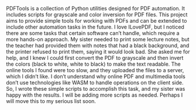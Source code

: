 PDFTools is a collection of Python utilities designed for PDF automation. It includes scripts for grayscale and color inversion for PDF files. This project aims to provide simple tools for working with PDFs and can be extended to include other automation tasks in the future. I love ILovePDF, but I noticed there are some tasks that certain software can’t handle, which require a more hands-on approach. My sister needed to print some lecture notes, but the teacher had provided them with notes that had a black background, and the printer refused to print them, saying it would look bad. She asked me for help, and I knew I could first convert the PDF to grayscale and then invert the colors (black to white, white to black) to make the text readable. The online tools I found were too slow, and they uploaded the files to a server, which I didn’t like. I don’t understand why online PDF and multimedia tools don’t use technologies like WASM to handle operations on the client side. So, I wrote these simple scripts to accomplish this task, and my sister was happy with the results. I will be adding more scripts as needed. Perhaps I will move this to my serious list soon.
